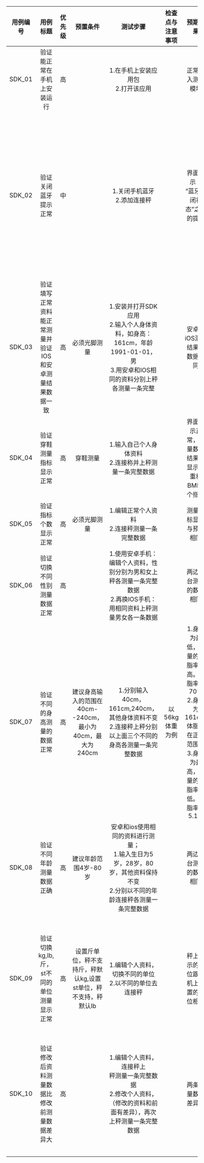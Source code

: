 |用例编号|用例标题|优先级|预置条件|测试步骤|检查点与注意事项|预期结果|备注|测试结果|
|:-:|:-:|:-:|:-:|:-:|:-:|:-:|:-:|:-:|
|SDK_01|验证能正常在手机上安装运行|高||1.在手机上安装应用包<br>2.打开该应用||正常进入测量模块|||
|SDK_02|验证关闭蓝牙提示正常|中||1.关闭手机蓝牙<br>2.添加连接秤||界面提示：<br>“蓝牙关闭状态”之类的提示|这个根据客户公司自己设置蓝牙关闭提示||
|SDK_03|验证填写正常资料能正常测量并验证IOS和安卓测量结果数据一致|高|必须光脚测量|1.安装并打开SDK应用<br>2.输入个人身体资料，如身高：161cm，年龄1991-01-01，男<br>3.用安卓和IOS相同的资料分别上秤各测量一条完整||安卓和iOS测量结果的数据相同|||
|SDK_04|验证穿鞋测量指标显示正常|高|穿鞋测量|1.输入自己个人身体资料<br>2.连接称并上秤测量一条完整数据||界面显示正常，测量数据结果只显示体重和BMI两个指标|||
|SDK_05|验证指标个数显示正常|高|必须光脚测量|1.编辑正常个人资料<br>2.连接秤测量一条完整数据||测量指标显示与预期相同|||
|SDK_06|验证切换不同性别测量数据正常|高||1.使用安卓手机：编辑个人资料，性别分别为男和女上秤各测量一条完整数据<br>2.再换IOS手机：用相同资料上秤测量男女各一条数据||两边平台测量的数据相同|||
|SDK_07|验证不同的身高测量的数据正常|高|建议身高输入的范围在40cm--240cm，最小为40cm，最大为240cm |1.分别输入40cm，161cm,240cm，其他身体资料不变<br>2.连接秤上秤分别以上面三个不同的身高各测量一条完整数据|以56kg体重为例|1.身高为最低，测量的体脂率最高。体脂率在70%<br>2.身高为161cm,体脂率在正常范围内<br>3.身高为最高，测量的体脂率最低。体脂率在5.1%|||
|SDK_08|验证不同年龄测量数据正确|高|建议年龄范围4岁-80岁|安卓和ios使用相同的资料进行测量；<br>1.输入生日为5岁，28岁，80岁，其他资料保持不变<br>2.分别以不同的年龄连接秤各测量一条完整数据||两边平台测量的数据相同|||
|SDK_09|验证切换kg,Ib,斤，st不同的单位测量显示正常|高|设置斤单位，秤不支持斤，秤默认kg,设置st单位，秤不支持，秤默认Ib|1.编辑个人资料，切换不同的单位<br>2.以不同的单位去连接秤||秤上显示的单位跟手机上设置的单位相同|app按自己公司需求支持显示单位||
|SDK_10|验证修改后资料测量数据比修改前测量数据差异大|高||1.编辑个人资料，连接秤上<br>秤测量一条完整数据<br>2.修改个人资料，（修改的资料和前面有差异），再次上秤测量一条完整数据||两条测量数据差异大|||
||||||||||
||||||||||
||||||||||
||||||||||
||||||||||
